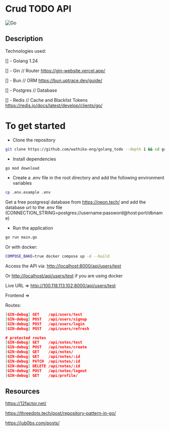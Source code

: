 # Crud TODO API

![Go](https://img.shields.io/badge/Go-1.24-blue)

## Description

Technologies used:

[] - Golang 1.24

[] - Gin // Router <https://gin-website.vercel.app/>

[] - Bun // ORM <https://bun.uptrace.dev/guide/>

[] - Postgres // Database

[] - Redis // Cache and Blacklist Tokens <https://redis.io/docs/latest/develop/clients/go/>
<!-- [] - Docker
[] - Docker Compose -->

# To get started

- Clone the repository

```bash
git clone https://github.com/wathika-eng/golang_todo --depth 1 && cd golang_todo 
```

- Install dependencies

```bash
go mod download
```

- Create a .env file in the root directory and add the following environment variables

```bash
cp .env.example .env
```

Get a free postgresql database from <https://neon.tech/> and add the database url to the .env file (CONNECTION_STRING=postgres://username:password@host:port/dbname)

- Run the application

```bash
go run main.go
```

Or with docker:

```bash
COMPOSE_BAKE=true docker compose up -d --build
```

Access the API via: <http://localhost:8000/api/users/test>

Or <http://localhost/api/users/test> if you are using docker

Live URL => <http://100.118.113.102:8000/api/users/test>

Frontend =>

Routes:

```json
[GIN-debug] GET    /api/users/test           
[GIN-debug] POST   /api/users/signup         
[GIN-debug] POST   /api/users/login          
[GIN-debug] POST   /api/users/refresh        

# protected routes
[GIN-debug] GET    /api/notes/test           
[GIN-debug] POST   /api/notes/create        
[GIN-debug] GET    /api/notes/               
[GIN-debug] GET    /api/notes/:id           
[GIN-debug] PATCH  /api/notes/:id           
[GIN-debug] DELETE /api/notes/:id           
[GIN-debug] POST   /api/notes/logout         
[GIN-debug] GET    /api/profile/           
```

## Resources

<https://12factor.net/>

<https://threedots.tech/post/repository-pattern-in-go/>

<https://jub0bs.com/posts/>
